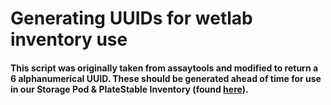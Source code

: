 # **Generating UUIDs for wetlab inventory use**

#### This script was originally taken from assaytools and modified to return a 6 alphanumerical UUID. These should be generated ahead of time for use in our Storage Pod & PlateStable Inventory (found [here](https://docs.google.com/spreadsheets/d/1G5QUp8qXdvego0RQgK76sPDZQAlD6N8Jy37FBhYllTk/edit#gid=1138479250)).
